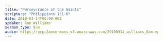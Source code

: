 ```yaml
---
title: "Perseverance of the Saints"
scripture: "Philippians 1:1-6"
date: 2010-03-14T00:00:00Z
speaker: Ron Williams
sermon_type: 8am
audio: https://pcpc8amsermons.s3.amazonaws.com/20100314_williams_8am.mp3 
---
```




